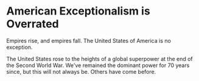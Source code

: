 # American Exceptionalism is Overrated

Empires rise, and empires fall. The United States of America is no exception.

The United States rose to the heights of a global superpower at the end of the
Second World War. We've remained the dominant power for 70 years since, but this
will not always be. Others have come before.
